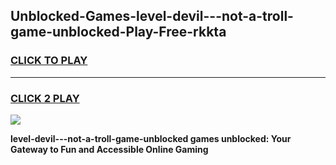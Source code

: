 
## Unblocked-Games-level-devil---not-a-troll-game-unblocked-Play-Free-rkkta
<h3>
<a href="https://premium76.site?title=level-devil---not-a-troll-game-unblocked&ref=22A">CLICK TO PLAY</a></h3>
<hr>

<h3>
<a href="https://premium76.site?title=level-devil---not-a-troll-game-unblocked&ref=22A">CLICK 2 PLAY</a>
  
</h3>

<a href="https://premium76.site?title=level-devil---not-a-troll-game-unblocked&ref=22A"><img src="https://clearcache.store/games.png"></a>


**level-devil---not-a-troll-game-unblocked games unblocked: Your Gateway to Fun and Accessible Online Gaming**
